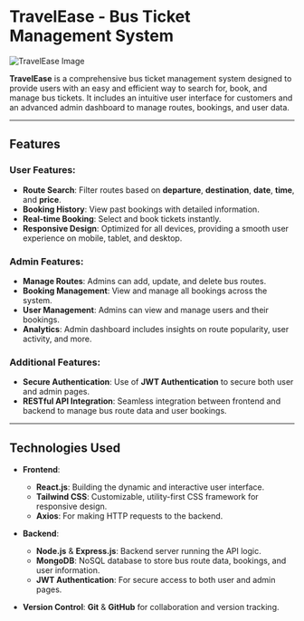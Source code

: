 # TravelEase - Bus Ticket Management System

![TravelEase Image](path/to/your/image.png)

**TravelEase** is a comprehensive bus ticket management system designed to provide users with an easy and efficient way to search for, book, and manage bus tickets. It includes an intuitive user interface for customers and an advanced admin dashboard to manage routes, bookings, and user data.

---

## Features

### User Features:
- **Route Search**: Filter routes based on **departure**, **destination**, **date**, **time**, and **price**.
- **Booking History**: View past bookings with detailed information.
- **Real-time Booking**: Select and book tickets instantly.
- **Responsive Design**: Optimized for all devices, providing a smooth user experience on mobile, tablet, and desktop.

### Admin Features:
- **Manage Routes**: Admins can add, update, and delete bus routes.
- **Booking Management**: View and manage all bookings across the system.
- **User Management**: Admins can view and manage users and their bookings.
- **Analytics**: Admin dashboard includes insights on route popularity, user activity, and more.

### Additional Features:
- **Secure Authentication**: Use of **JWT Authentication** to secure both user and admin pages.
- **RESTful API Integration**: Seamless integration between frontend and backend to manage bus route data and user bookings.

---

## Technologies Used

- **Frontend**:
  - **React.js**: Building the dynamic and interactive user interface.
  - **Tailwind CSS**: Customizable, utility-first CSS framework for responsive design.
  - **Axios**: For making HTTP requests to the backend.

- **Backend**:
  - **Node.js** & **Express.js**: Backend server running the API logic.
  - **MongoDB**: NoSQL database to store bus route data, bookings, and user information.
  - **JWT Authentication**: For secure access to both user and admin pages.

- **Version Control**: **Git** & **GitHub** for collaboration and version tracking.


